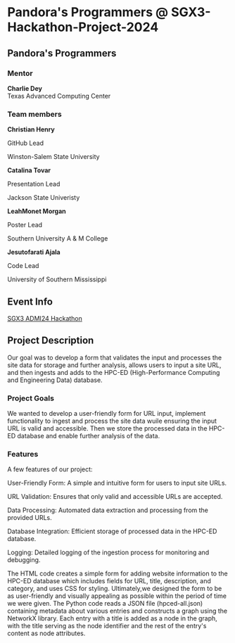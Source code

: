 # Pandora's Programmers @ SGX3-Hackathon-Project-2024

## Pandora's Programmers

### Mentor
**Charlie Dey**       
Texas Advanced Computing Center

### Team members
**Christian Henry**   

GitHub Lead 

Winston-Salem State University

**Catalina Tovar** 

Presentation Lead

Jackson State Univeristy

**LeahMonet Morgan**  

Poster Lead

Southern University A & M College

**Jesutofarati Ajala**   

Code Lead

University of Southern Mississippi

## Event Info
[SGX3 ADMI24 Hackathon](https://hackhpc.github.io/sgx3admi24/)


## Project Description

Our goal was to develop a form that validates the input and processes the site data for storage and further analysis, allows users to input a site URL, and then ingests and adds to the HPC-ED (High-Performance Computing and Engineering Data) database. 

### Project Goals

We wanted to develop a user-friendly form for URL input, implement functionality to ingest and process the site data wuile ensuring the input URL is valid and accessible. Then we store the processed data in the HPC-ED database and enable further analysis of the data.

### Features

A few features of our project:

User-Friendly Form: A simple and intuitive form for users to input site URLs.

URL Validation: Ensures that only valid and accessible URLs are accepted.

Data Processing: Automated data extraction and processing from the provided URLs.

Database Integration: Efficient storage of processed data in the HPC-ED database.

Logging: Detailed logging of the ingestion process for monitoring and debugging.

The HTML code creates a simple form for adding website information to the HPC-ED database which includes fields for URL, title, description, and category, and uses CSS for styling. Ultimately,we designed the form to be as user-friendly and visually appealing as possible within the period of time we were given. The Python code reads a JSON file (hpced-all.json) containing metadata about various entries and constructs a graph using the NetworkX library. Each entry with a title is added as a node in the graph, with the title serving as the node identifier and the rest of the entry's content as node attributes.

